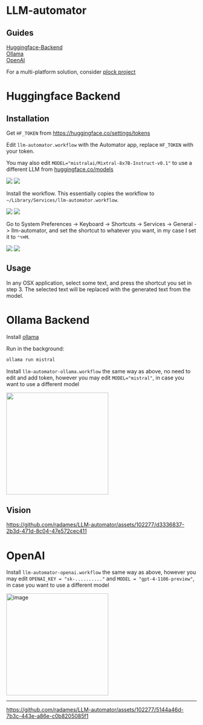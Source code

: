 # LLM-automator

## Guides
[Huggingface-Backend](#huggingface-backend)  
[Ollama](#ollama-backend)  
[OpenAI](#openai)  

For a multi-platform solution, consider [plock project](https://github.com/jasonjmcghee/plock)

# Huggingface Backend

## Installation

Get `HF_TOKEN` from <https://huggingface.co/settings/tokens>

Edit `llm-automator.workflow` with the Automator app, replace `HF_TOKEN` with your token.

You may also edit `MODEL="mistralai/Mixtral-8x7B-Instruct-v0.1"` to use a different LLM from [huggingface.co/models](https://huggingface.co/models?pipeline_tag=text-generation&other=endpoints_compatible&sort=trending)

<img src="assets/step-1.jpg" style="max-width: 600px;" />

<img src="assets/step-2.jpg" style="max-width: 600px;" />

Install the workflow. This essentially copies the workflow to `~/Library/Services/llm-automator.workflow`.

<img src="assets/step-3.jpg" style="max-width: 600px;" />

<img src="assets/step-4.jpg" style="max-width: 600px;" />

Go to System Preferences -> Keyboard -> Shortcuts -> Services -> General -> llm-automator, and set the shortcut to whatever you want, in my case I set it to `⌃⌥⌘M`.

<img src="assets/step-5.jpg" style="max-width: 600px;" />

<img src="assets/step-6.jpg" style="max-width: 600px;" />

## Usage

In any OSX application, select some text, and press the shortcut you set in step 3. The selected text will be replaced with the generated text from the model.

# Ollama Backend

Install [ollama](https://ollama.ai/)

Run in the background:

```bash
ollama run mistral
```

Install `llm-automator-ollama.workflow` the same way as above, no need to edit and add token, however you may edit `MODEL="mistral"`, in case you want to use a different model

<img src="assets/step-7.jpg" width="270"/>


## Vision



https://github.com/radames/LLM-automator/assets/102277/d3336837-2b3d-471d-8c04-47e572cec411




# OpenAI


Install `llm-automator-openai.workflow` the same way as above, however you may edit `OPENAI_KEY = "sk-.........."` and `MODEL = "gpt-4-1106-preview"`, in case you want to use a different model

<img width="270" alt="image" src="https://github.com/radames/LLM-automator/assets/102277/47b8c108-72ed-4e3d-ab0e-fc10a1374858">

----
https://github.com/radames/LLM-automator/assets/102277/5144a46d-7b3c-443e-a86e-c0b8205085f1





